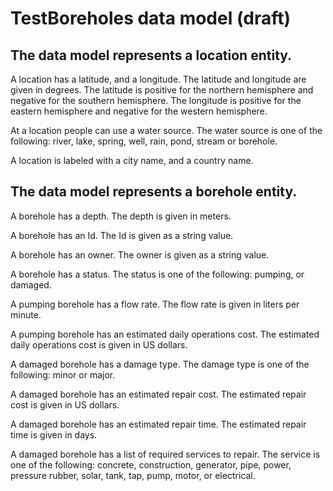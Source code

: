 # TestBoreholes data model (draft)

## The data model represents a location entity.

A location has a latitude, and a longitude. The latitude and longitude are given in degrees. The latitude is positive for the northern hemisphere and negative for the southern hemisphere. The longitude is positive for the eastern hemisphere and negative for the western hemisphere.

At a location people can use a water source. The water source is one of the following: river, lake, spring, well, rain, pond, stream or borehole.

A location is labeled with a city name, and a country name.



## The data model represents a borehole entity.

A borehole has a depth. The depth is given in meters.

A borehole has an Id. The Id is given as a string value.

A borehole has an owner. The owner is given as a string value.

A borehole has a status. The status is one of the following: pumping, or damaged.

A pumping borehole has a flow rate. The flow rate is given in liters per minute.

A pumping borehole has an estimated daily operations cost. The estimated daily operations cost is given in US dollars.

A damaged borehole has a damage type. The damage type is one of the following: minor or major.

A damaged borehole has an estimated repair cost. The estimated repair cost is given in US dollars.

A damaged borehole has an estimated repair time. The estimated repair time is given in days.

A damaged borehole has a list of required services to repair. The service is one of the following: concrete, construction, generator, pipe, power, pressure rubber, solar, tank, tap, pump, motor, or electrical.
